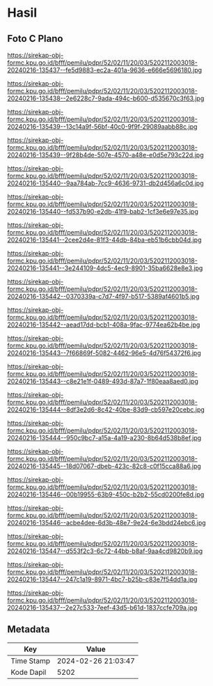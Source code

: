 # Hasil

## Foto C Plano

https://sirekap-obj-formc.kpu.go.id/bfff/pemilu/pdpr/52/02/11/20/03/5202112003018-20240216-135437--fe5d9883-ec2a-401a-9636-e666e5696180.jpg

https://sirekap-obj-formc.kpu.go.id/bfff/pemilu/pdpr/52/02/11/20/03/5202112003018-20240216-135438--2e6228c7-9ada-494c-b600-d535670c3f63.jpg

https://sirekap-obj-formc.kpu.go.id/bfff/pemilu/pdpr/52/02/11/20/03/5202112003018-20240216-135439--13c14a9f-56bf-40c0-9f9f-29089aabb88c.jpg

https://sirekap-obj-formc.kpu.go.id/bfff/pemilu/pdpr/52/02/11/20/03/5202112003018-20240216-135439--9f28b4de-507e-4570-a48e-e0d5e793c22d.jpg

https://sirekap-obj-formc.kpu.go.id/bfff/pemilu/pdpr/52/02/11/20/03/5202112003018-20240216-135440--9aa784ab-7cc9-4636-9731-db2d456a6c0d.jpg

https://sirekap-obj-formc.kpu.go.id/bfff/pemilu/pdpr/52/02/11/20/03/5202112003018-20240216-135440--fd537b90-e2db-41f9-bab2-1cf3e6e97e35.jpg

https://sirekap-obj-formc.kpu.go.id/bfff/pemilu/pdpr/52/02/11/20/03/5202112003018-20240216-135441--2cee2d4e-81f3-44db-84ba-eb51b6cbb04d.jpg

https://sirekap-obj-formc.kpu.go.id/bfff/pemilu/pdpr/52/02/11/20/03/5202112003018-20240216-135441--3e244109-4dc5-4ec9-8901-35ba6628e8e3.jpg

https://sirekap-obj-formc.kpu.go.id/bfff/pemilu/pdpr/52/02/11/20/03/5202112003018-20240216-135442--0370339a-c7d7-4f97-b517-5389af4601b5.jpg

https://sirekap-obj-formc.kpu.go.id/bfff/pemilu/pdpr/52/02/11/20/03/5202112003018-20240216-135442--aead17dd-bcb1-408a-9fac-9774ea62b4be.jpg

https://sirekap-obj-formc.kpu.go.id/bfff/pemilu/pdpr/52/02/11/20/03/5202112003018-20240216-135443--7f66869f-5082-4462-96e5-4d76f54372f6.jpg

https://sirekap-obj-formc.kpu.go.id/bfff/pemilu/pdpr/52/02/11/20/03/5202112003018-20240216-135443--c8e21e1f-0489-493d-87a7-1f80eaa8aed0.jpg

https://sirekap-obj-formc.kpu.go.id/bfff/pemilu/pdpr/52/02/11/20/03/5202112003018-20240216-135444--8df3e2d6-8c42-40be-83d9-cb597e20cebc.jpg

https://sirekap-obj-formc.kpu.go.id/bfff/pemilu/pdpr/52/02/11/20/03/5202112003018-20240216-135444--950c9bc7-a15a-4a19-a230-8b64d538b8ef.jpg

https://sirekap-obj-formc.kpu.go.id/bfff/pemilu/pdpr/52/02/11/20/03/5202112003018-20240216-135445--18d07067-dbeb-423c-82c8-c0f15cca88a6.jpg

https://sirekap-obj-formc.kpu.go.id/bfff/pemilu/pdpr/52/02/11/20/03/5202112003018-20240216-135446--00b19955-63b9-450c-b2b2-55cd0200fe8d.jpg

https://sirekap-obj-formc.kpu.go.id/bfff/pemilu/pdpr/52/02/11/20/03/5202112003018-20240216-135446--acbe4dee-6d3b-48e7-9e24-6e3bdd24ebc6.jpg

https://sirekap-obj-formc.kpu.go.id/bfff/pemilu/pdpr/52/02/11/20/03/5202112003018-20240216-135447--d553f2c3-6c72-44bb-b8af-9aa4cd9820b9.jpg

https://sirekap-obj-formc.kpu.go.id/bfff/pemilu/pdpr/52/02/11/20/03/5202112003018-20240216-135447--247c1a19-8971-4bc7-b25b-c83e7f54dd1a.jpg

https://sirekap-obj-formc.kpu.go.id/bfff/pemilu/pdpr/52/02/11/20/03/5202112003018-20240216-135437--2e27c533-7eef-43d5-b61d-1837ccfe709a.jpg


## Metadata

| Key        | Value               |
| ---------- | ------------------- |
| Time Stamp | 2024-02-26 21:03:47 |
| Kode Dapil | 5202                |



